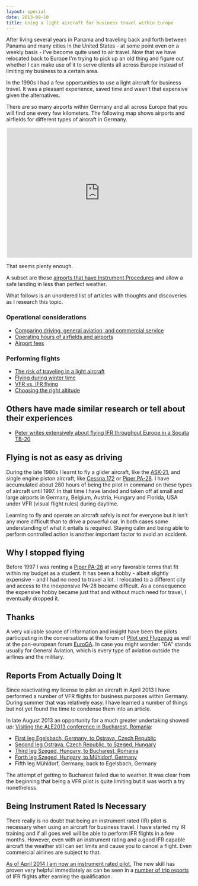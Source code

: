 ```yaml
---
layout: special
date: 2013-09-10
title: Using a light aircraft for business travel within Europe
---
```

After living several years in Panama and traveling back and forth between Panama and many cities in the United States - at some point even on a weekly basis - I've become quite used to air travel. Now that we have relocated back to Europe I'm trying to pick up an old thing and figure out whether I can make use of it to serve clients all across Europe instead of limiting my business to a certain area.

In the 1990s I had a few opportunities to use a light aircraft for business travel. It was a pleasant experience, saved time and wasn't that expensive given the alternatives.

There are so many airports within Germany and all across Europe that you will find one every few kilometers. The following map shows airports and airfields for different types of aircraft in Germany.

<iframe style="margin-bottom: 5px; margin-left: auto; margin-right: auto; display: block; width: 500px; height: 350px" frameborder="0" scrolling="no" marginheight="0" marginwidth="0" src="https://maps.google.com/?q=http:%2F%2Fwww.earth-dots.de%2Fstore%2Fg_files%2FFlugplaetze_Google_DULV_503.kml&amp;ie=UTF8&amp;t=m&amp;z=6&amp;output=embed"></iframe>

That seems plenty enough.

A subset are those [airports that have Instrument Procedures](https://mapsengine.google.com/map/edit?mid=z7fp82oPj2QU.kt0UifmGgaXI) and allow a safe landing in less than perfect weather.

What follows is an unordered list of articles with thoughts and discoveries as I research this topic.

### Operational considerations
* [Comparing driving, general aviation, and commercial service](comparing-trips.html)
* [Operating hours of airfields and airports](airport-operating-hours.html)
* [Airport fees](airport-fees.html)

### Performing flights
* [The risk of traveling in a light aircraft](risk-light-aircraft.html)
* [Flying during winter time](winter.html)
* [VFR vs. IFR flying](vfr-ifr.html)
* [Choosing the right altitude](optimum-altitude.html)

## Others have made similar research or tell about their experiences

* [Peter writes extensively about flying IFR throughout Europe in a Socata TB-20](http://www.peter2000.co.uk/aviation/index.html)

## Flying is not as easy as driving
During the late 1980s I learnt to fly a glider aircraft, like the [ASK-21](http://en.wikipedia.org/wiki/Schleicher_ASK_21), and single engine piston aircraft, like [Cessna 172](http://en.wikipedia.org/wiki/Cessna_172) or [Piper PA-28](http://en.wikipedia.org/wiki/Piper_PA-28). I have accumulated about 280 hours of being the pilot in command on these types of aircraft until 1997. In that time I have landed and taken off at small and large airports in Germany, Belgium, Austria, Hungary and Florida, USA under VFR (visual flight rules) during daytime.

Learning to fly and operate an aircraft safely is not for everyone but it isn't any more difficult than to drive a powerful car. In both cases some understanding of what it entails is required. Staying calm and being able to perform controlled action is another important factor to avoid an accident.

## Why I stopped flying
Before 1997 I was renting a [Piper PA-28](http://en.wikipedia.org/wiki/Piper_PA-28) at very favorable terms that fit within my budget as a student. It has been a hobby - albeit slightly expensive - and I had no need to travel a lot. I relocated to a different city and access to the inexpensive PA-28 became difficult. As a consequence the expensive hobby became just that and without much need for travel, I eventually dropped it.

## Thanks
A very valuable source of information and insight have been the pilots participating in the conversations at the forum of [Pilot und Flugzeug](http://www.pilotundflugzeug.de) as well at the pan-european forum [EuroGA](http://www.euroga.org). In case you might wonder: "GA" stands usually for General Aviation, which is every type of aviation outside the airlines and the military.

## Reports From Actually Doing It
Since reactivating my license to pilot an aircraft in April 2013 I have performed a number of VFR flights for business purposes within Germany. During summer that was relatively easy. I have learned a number of things but not yet found the time to condense them into an article.

In late August 2013 an opportunity for a much greater undertaking showed up: [Visiting the ALE2013 conference in Bucharest, Romania](/travel/aviation/vfr/2013/09/01/ALE2013-Ostrava.html):

* [First leg Egelsbach, Germany, to Ostrava, Czech Republic](/travel/aviation/vfr/2013/09/01/ALE2013-Ostrava.html)
* [Second leg Ostrava, Czech Republic, to Szeged, Hungary](/travel/aviation/vfr/2013/09/02/ALE2013-Ostrava-Szeged.html)
* [Third leg Szeged, Hungary, to Bucharest, Romania](/travel/aviation/vfr/2013/09/03/ALE2013-Szeged-Bucharest.html)
* [Forth leg Szeged, Hungary, to Mühldorf, Germany](/travel/aviation/vfr/2013/09/05/ALE2013-Szeged-Muehldorf.html)
* Fifth leg Mühldorf, Germany, back to Egelsbach, Germany

The attempt of getting to Bucharest failed due to weather. It was clear from the beginning that being a VFR pilot is quite limiting but it was worth a try nonetheless.

## Being Instrument Rated Is Necessary
There really is no doubt that being an instrument rated (IR) pilot is necessary when using an aircraft for business travel. I have started my IR training and if all goes well will be able to perform IFR flights in a few months. However, even with an instrument rating and a good IFR capable aircraft the weather still can set limits and cause you to cancel a flight. Even commercial airlines are subject to that.

[As of April 2014 I am now an instrument rated pilot.](/aviation/2014/04/13/instrument-rated-pilot.html) The new skill has proven very helpful immediately as can be seen in a [number of trip reports](/category/aviation.html) of IFR flights after earning the qualification.